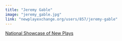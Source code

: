 ```yaml
---
title: "Jeremy Gable"
image: "jeremy_gable.jpg"
link: "newplayexchange.org/users/857/jeremy-gable"
---
```


[National Showcase of New Plays](/programs/national-showcase-of-new-plays)